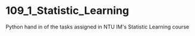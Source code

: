 # 109_1_Statistic_Learning

Python hand in of the tasks assigned in NTU IM's Statistic Learning course
